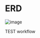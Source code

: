 # ERD

![image](https://user-images.githubusercontent.com/78730403/212737494-c3e00c33-0ec1-492a-87ce-72fb7f9fbd5b.png)

TEST workflow
